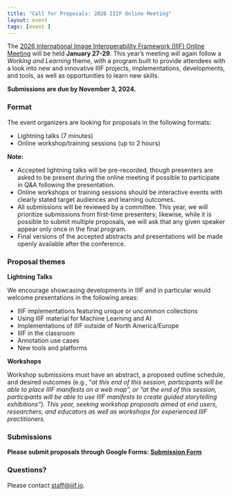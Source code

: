 ```yaml
---
title: "Call for Proposals: 2026 IIIF Online Meeting"
layout: event
tags: [event ]
---
```


The [2026 International Image Interoperability Framework (IIIF) Online Meeting](https://iiif.io/event/2026/online-meeting/) will be held **January 27-29**. This year’s meeting will again follow a _Working and Learning_ theme, with a program built to provide attendees with a look into new and innovative IIIF projects, implementations, developments, and tools, as well as opportunities to learn new skills. 

**Submissions are due by November 3, 2024.**


### **Format**

The event organizers are looking for proposals in the following formats:

* Lightning talks (7 minutes)
* Online workshop/training sessions (up to 2 hours)

**Note:**

* Accepted lightning talks will be pre-recorded, though presenters are asked to be present during the online meeting if possible to participate in Q&A following the presentation.  
* Online workshops or training sessions should be interactive events with clearly stated target audiences and learning outcomes. 
* All submissions will be reviewed by a committee. This year, we will prioritize submissions from first-time presenters; likewise, while it is possible to submit multiple proposals, we will ask that any given speaker appear only once in the final program. 
* Final versions of the accepted abstracts and presentations will be made openly available after the conference.


### **Proposal themes**

**Lightning Talks**

We encourage showcasing developments in IIIF and in particular would welcome presentations in the following areas:

* IIIF implementations featuring unique or uncommon collections
* Using IIIF material for Machine Learning and AI
* Implementations of IIIF outside of North America/Europe
* IIIF in the classroom
* Annotation use cases
* New tools and platforms 


**Workshops**

Workshop submissions must have an abstract, a proposed outline schedule, and desired outcomes (e.g., “_at this end of this session, participants will be able to place IIIF manifests on a web map”, or “at the end of this session, participants will be able to use IIIF manifests to create guided storytelling exhibitions”). This year, seeking workshop proposals aimed at end users, researchers, and educators as well as workshops for experienced IIIF practitioners._ 

### **Submissions**


**Please submit proposals through Google Forms: [Submission Form](https://forms.gle/EWfcvXkUtKEXf7L97)**


### **Questions?**

Please contact staff@iiif.io.
